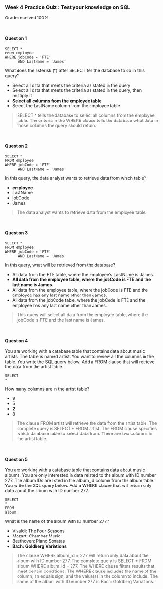 <!--
* @Author: Surejya Suresh
-->

### Week 4 Practice Quiz : Test your knowledge on SQL
Grade received 100%

&nbsp;

#### Question 1

```
SELECT *
FROM employee
WHERE jobCode = 'FTE'
      AND LastName = 'James'
```

What does the asterisk (*) after SELECT tell the database to do in this query?
* Select all data that meets the criteria as stated in the query
* Select all data that meets the criteria as stated in the query, then multiply it
* **Select all columns from the employee table**
* Select the LastName column from the employee table
> SELECT * tells the database to select all columns from the employee table. The criteria in the WHERE clause tells the database what data in those columns the query should return.

&nbsp;

#### Question 2

```
SELECT *
FROM employee
WHERE jobCode = 'FTE'
      AND LastName = 'James'
```

In this query, the data analyst wants to retrieve data from which table?
* **employee**
* LastName
* jobCode
* James
> The data analyst wants to retrieve data from the employee table.

&nbsp;

#### Question 3

```
SELECT *
FROM employee
WHERE jobCode = 'FTE'
      AND LastName = 'James'
```

In this query, what will be retrieved from the database?
* All data from the FTE table, where the employee's LastName is James.
* **All data from the employee table, where the jobCode is FTE and the last name is James.**
* All data from the employee table, where the jobCode is FTE and the employee has any last name other than James.
* All data from the jobCode table, where the jobCode is FTE and the employee has any last name other than James.
> This query will select all data from the employee table, where the jobCode is FTE and the last name is James.

&nbsp;

#### Question 4
You are working with a database table that contains data about music artists. The table is named artist. You want to review all the columns in the table.
You write the SQL query below. Add a FROM clause that will retrieve the data from the artist table.

```
SELECT
*
```

How many columns are in the artist table?
* 9
* 5
* **2**
* 8
> The clause FROM artist will retrieve the data from the artist table. The complete query is SELECT * FROM artist. The FROM clause specifies which database table to select data from. There are two columns in the artist table.

&nbsp;

#### Question 5
You are working with a database table that contains data about music albums. You are only interested in data related to the album with ID number 277. The album IDs are listed in the album_id column from the album table.
You write the SQL query below. Add a WHERE clause that will return only data about the album with ID number 277.

```
SELECT
*
FROM
album
```

What is the name of the album with ID number 277?
* Vivaldi: The Four Seasons
* Mozart: Chamber Music
* Beethoven: Piano Sonatas
* **Bach: Goldberg Variations**
> The clause WHERE album_id = 277 will return only data about the album with ID number 277. The complete query is SELECT * FROM album WHERE album_id = 277. The WHERE clause filters results that meet certain conditions. The WHERE clause includes the name of the column, an equals sign, and the value(s) in the column to include. The name of the album with ID number 277 is Bach: Goldberg Variations.

